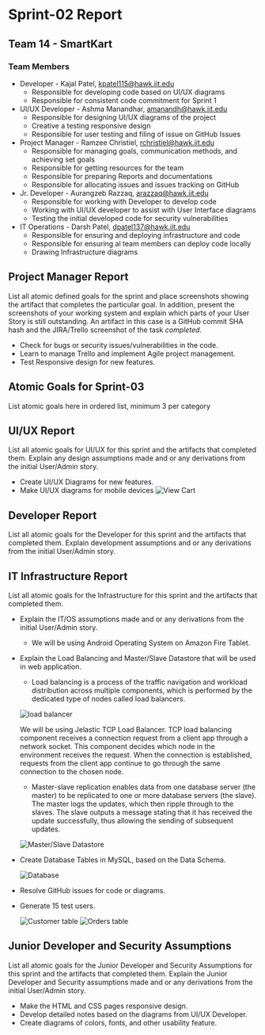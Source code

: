 # Sprint-02 Report

## Team 14 - SmartKart

### Team Members
* Developer - Kajal Patel, kpatel115@hawk.iit.edu
  * Responsible for developing code based on UI/UX diagrams
  * Responsible for consistent code commitment for Sprint 1
* UI/UX Developer - Ashma Manandhar, amanandh@hawk.iit.edu 
  * Responsible for designing UI/UX diagrams of the project
  * Creative a testing responsive design
  * Responsible for user testing and filing of issue on GitHub Issues
* Project Manager - Ramzee Christiel, rchristiel@hawk.iit.edu
  * Responsible for managing goals, communication methods, and achieving set goals
  * Responsible for getting resources for the team
  * Responsible for preparing Reports and documentations
  * Responsible for allocating issues and issues tracking on GitHub
* Jr. Developer - Aurangzeb Razzaq, arazzaq@hawk.iit.edu 
  * Responsible for working with Developer to develop code 
  * Working with UI/UX developer to assist with User Interface diagrams
  * Testing the initial developed code for security vulnerabilities
* IT Operations - Darsh Patel, dpatel137@hawk.iit.edu
  * Responsible for ensuring and deploying infrastructure and code
  * Responsible for ensuring al team members can deploy code locally
  * Drawing Infrastructure diagrams 

## Project Manager Report

List all atomic defined goals for the sprint and place screenshots showing the artifact that completes the particular goal.   In addition, present the screenshots of your working system and explain which parts of your User Story is still outstanding.  An artifact in this case is a GitHub commit SHA hash and the JIRA/Trello screenshot of the task *completed*.

* Check for bugs or security issues/vulnerabilities in the code.
* Learn to manage Trello and implement Agile project management.
* Test Responsive design for new features.


## Atomic Goals for Sprint-03

List atomic goals here in ordered list, minimum 3 per category

## UI/UX Report

List all atomic goals for UI/UX for this sprint and the artifacts that completed them.  Explain any design assumptions made and or any derivations from the initial User/Admin story.

* Create UI/UX Diagrams for new features.
* Make UI/UX diagrams for mobile devices
![View Cart](webApp/UserMobileScreen.png)

## Developer Report

List all atomic goals for the Developer for this sprint and the artifacts that completed them.  Explain development assumptions and or any derivations from the initial User/Admin story.

## IT Infrastructure Report

List all atomic goals for the Infrastructure for this sprint and the artifacts that completed them. 

* Explain the IT/OS assumptions made and or any derivations from the initial User/Admin story.

    * We will be using Android Operating System on Amazon Fire Tablet.

* Explain the Load Balancing and Master/Slave Datastore that will be used in web application. 

    * Load balancing is a process of the traffic navigation and workload distribution across multiple components, which is performed by the dedicated type of nodes called load balancers. 

    ![load balancer](webApp/load_balancer.JPG)

    We will be using Jelastic TCP Load Balancer. TCP load balancing component receives a connection request from a client app through a network socket. This component decides which node in the environment receives the request. When the connection is established, requests from the client app continue to go through the same connection to the chosen node. 

    * Master-slave replication enables data from one database server (the master) to be replicated to one or more database servers (the slave). The master logs the updates, which then ripple through to the slaves. The slave outputs a message stating that it has received the update successfully, thus allowing the sending of subsequent updates. 

    ![Master/Slave Datastore](webApp/masterslave_datastore.JPG)

* Create Database Tables in MySQL, based on the Data Schema.
    
    ![Database](webApp/database.JPG)

* Resolve GitHub issues for code or diagrams.
* Generate 15 test users. 

    ![Customer table](webApp/customer_table.JPG) ![Orders table](webApp/orders_table.JPG)


## Junior Developer and Security Assumptions

List all atomic goals for the Junior Developer and Security Assumptions for this sprint and the artifacts that completed them.  Explain the Junior Developer and Security assumptions made and or any derivations from the initial User/Admin story.

* Make the HTML and CSS pages responsive design.
* Develop detailed notes based on the diagrams from UI/UX Developer.
* Create diagrams of colors, fonts, and other usability feature.
